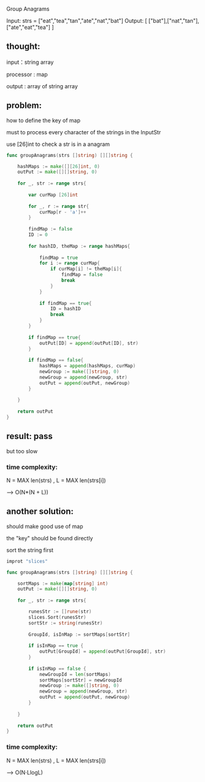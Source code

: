 Group Anagrams

Input: strs = ["eat","tea","tan","ate","nat","bat"]
Output: [ ["bat"],["nat","tan"],["ate","eat","tea"] ]

## thought: 
input：string array

processor : map

output : array of string array

## problem:
how to define the key of map

must to process every character of the strings in the InputStr

use  [26]int to check a str is in a anagram


```go
func groupAnagrams(strs []string) [][]string {

	hashMaps := make([][26]int, 0)
	outPut := make([][]string, 0)
	
	for _, str := range strs{
	
		var curMap [26]int
		
		for _, r := range str{
			curMap[r - 'a']++
		}
	
		findMap := false
		ID := 0
		
		for hashID, theMap := range hashMaps{
			
			findMap = true
			for i := range curMap{
				if curMap[i] != theMap[i]{
					findMap = false
					break
				}
			}
			
			if findMap == true{
				ID = hashID
				break
			}
		}
	
		if findMap == true{
			outPut[ID] = append(outPut[ID], str)
		}
	
		if findMap == false{
			hashMaps = append(hashMaps, curMap)
			newGroup := make([]string, 0)
			newGroup = append(newGroup, str)
			outPut = append(outPut, newGroup)
		}
	
	}
	
	return outPut
}
```

## result: pass 

but too slow

### time complexity: 

N = MAX len(strs) , L = MAX len(strs[i])

--> O(N*(N + L))

## another solution:

should make good use of map

the "key" should be found directly

sort the string first

```go
improt "slices"

func groupAnagrams(strs []string) [][]string {

	sortMaps := make(map[string] int)
	outPut := make([][]string, 0)
	
	for _, str := range strs{

		runesStr := []rune(str)
		slices.Sort(runesStr)
		sortStr := string(runesStr)
		
		GroupId, isInMap := sortMaps[sortStr]
	
		if isInMap == true {
			outPut[GroupId] = append(outPut[GroupId], str)
		}
	
		if isInMap == false {
			newGroupId = len(sortMaps)
			sortMaps[sortStr] = newGroupId
			newGroup := make([]string, 0)
			newGroup = append(newGroup, str)
			outPut = append(outPut, newGroup)
		}
	
	}
	
	return outPut
}
```

### time complexity: 

N = MAX len(strs) , L = MAX len(strs[i])

--> O(N⋅LlogL)




